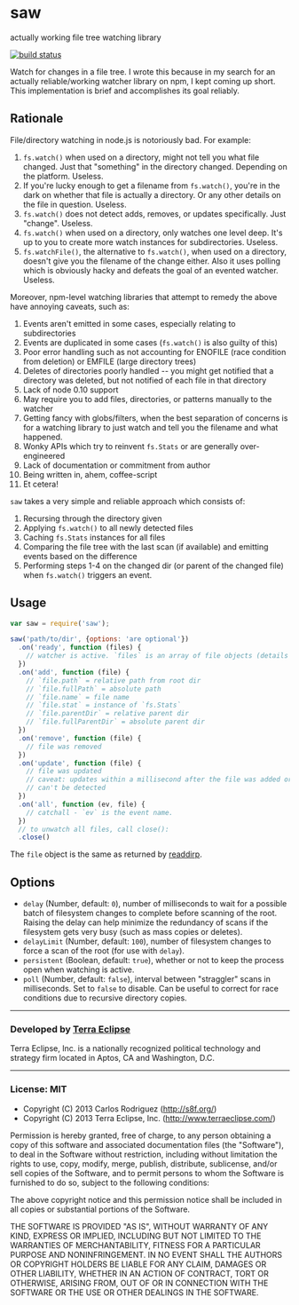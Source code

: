 saw
===

actually working file tree watching library

[![build status](https://secure.travis-ci.org/carlos8f/saw.png)](http://travis-ci.org/carlos8f/saw)

Watch for changes in a file tree. I wrote this because in my search for an
actually reliable/working watcher library on npm, I kept coming up short. This
implementation is brief and accomplishes its goal reliably.

## Rationale

File/directory watching in node.js is notoriously bad. For example:

1. `fs.watch()` when used on a directory, might not tell you what file changed.
   Just that "something" in the directory changed. Depending on the platform.
   Useless.
2. If you're lucky enough to get a filename from `fs.watch()`, you're in the
   dark on whether that file is actually a directory. Or any other details on
   the file in question. Useless.
3. `fs.watch()` does not detect adds, removes, or updates specifically. Just
   "change". Useless.
4. `fs.watch()` when used on a directory, only watches one level deep. It's up
   to you to create more watch instances for subdirectories. Useless.
5. `fs.watchFile()`, the alternative to `fs.watch()`, when used on a directory,
   doesn't give you the filename of the change either. Also it uses polling
   which is obviously hacky and defeats the goal of an evented watcher. Useless.

Moreover, npm-level watching libraries that attempt to remedy the above have
annoying caveats, such as:

1. Events aren't emitted in some cases, especially relating to subdirectories
2. Events are duplicated in some cases (`fs.watch()` is also guilty of this)
3. Poor error handling such as not accounting for ENOFILE (race condition from
   deletion) or EMFILE (large directory trees)
4. Deletes of directories poorly handled -- you might get notified that a directory
   was deleted, but not notified of each file in that directory
5. Lack of node 0.10 support
6. May require you to add files, directories, or patterns manually to the watcher
7. Getting fancy with globs/filters, when the best separation of concerns is for
   a watching library to just watch and tell you the filename and what happened.
8. Wonky APIs which try to reinvent `fs.Stats` or are generally over-engineered
9. Lack of documentation or commitment from author
10. Being written in, ahem, coffee-script
11. Et cetera!

`saw` takes a very simple and reliable approach which consists of:

1. Recursing through the directory given
2. Applying `fs.watch()` to all newly detected files
3. Caching `fs.Stats` instances for all files
4. Comparing the file tree with the last scan (if available) and emitting events
   based on the difference
5. Performing steps 1-4 on the changed dir (or parent of the changed file) when
   `fs.watch()` triggers an event.

## Usage

```js
var saw = require('saw');

saw('path/to/dir', {options: 'are optional'})
  .on('ready', function (files) {
    // watcher is active. `files` is an array of file objects (details below).
  })
  .on('add', function (file) {
    // `file.path` = relative path from root dir
    // `file.fullPath` = absolute path
    // `file.name` = file name
    // `file.stat` = instance of `fs.Stats`
    // `file.parentDir` = relative parent dir
    // `file.fullParentDir` = absolute parent dir
  })
  .on('remove', function (file) {
    // file was removed
  })
  .on('update', function (file) {
    // file was updated
    // caveat: updates within a millisecond after the file was added or updated
    // can't be detected
  })
  .on('all', function (ev, file) {
    // catchall - `ev` is the event name.
  })
  // to unwatch all files, call close():
  .close()
```

The `file` object is the same as returned by
[readdirp](https://github.com/thlorenz/readdirp#entry-info).

## Options

- `delay` (Number, default: `0`), number of milliseconds to wait for a possible
  batch of filesystem changes to complete before scanning of the root. Raising
  the delay can help minimize the redundancy of scans if the filesystem gets very
  busy (such as mass copies or deletes).
- `delayLimit` (Number, default: `100`), number of filesystem changes to force
  a scan of the root (for use with `delay`).
- `persistent` (Boolean, default: `true`), whether or not to keep the process
  open when watching is active.
- `poll` (Number, default: `false`), interval between "straggler" scans in
  milliseconds. Set to `false` to disable. Can be useful to correct for race
  conditions due to recursive directory copies.

- - -

### Developed by [Terra Eclipse](http://www.terraeclipse.com)
Terra Eclipse, Inc. is a nationally recognized political technology and
strategy firm located in Aptos, CA and Washington, D.C.

- - -

### License: MIT

- Copyright (C) 2013 Carlos Rodriguez (http://s8f.org/)
- Copyright (C) 2013 Terra Eclipse, Inc. (http://www.terraeclipse.com/)

Permission is hereby granted, free of charge, to any person obtaining a copy
of this software and associated documentation files (the &quot;Software&quot;), to deal
in the Software without restriction, including without limitation the rights
to use, copy, modify, merge, publish, distribute, sublicense, and/or sell
copies of the Software, and to permit persons to whom the Software is furnished
to do so, subject to the following conditions:

The above copyright notice and this permission notice shall be included in
all copies or substantial portions of the Software.

THE SOFTWARE IS PROVIDED &quot;AS IS&quot;, WITHOUT WARRANTY OF ANY KIND, EXPRESS OR
IMPLIED, INCLUDING BUT NOT LIMITED TO THE WARRANTIES OF MERCHANTABILITY,
FITNESS FOR A PARTICULAR PURPOSE AND NONINFRINGEMENT. IN NO EVENT SHALL THE
AUTHORS OR COPYRIGHT HOLDERS BE LIABLE FOR ANY CLAIM, DAMAGES OR OTHER
LIABILITY, WHETHER IN AN ACTION OF CONTRACT, TORT OR OTHERWISE, ARISING FROM,
OUT OF OR IN CONNECTION WITH THE SOFTWARE OR THE USE OR OTHER DEALINGS IN THE
SOFTWARE.

